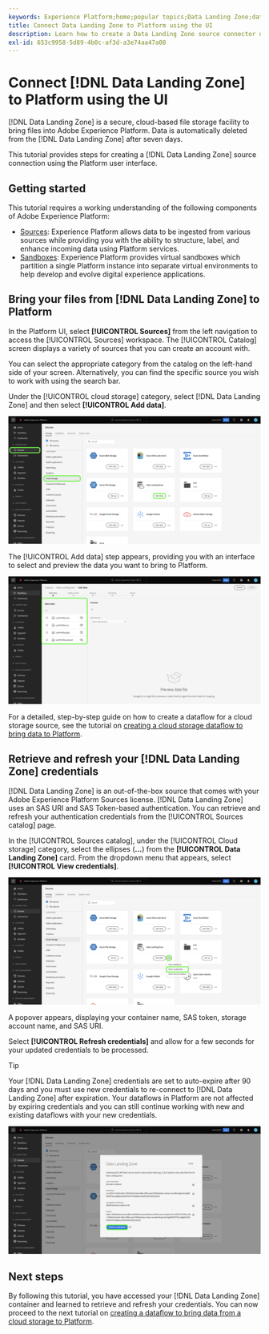```yaml
---
keywords: Experience Platform;home;popular topics;Data Landing Zone;data landing zone
title: Connect Data Landing Zone to Platform using the UI
description: Learn how to create a Data Landing Zone source connector using the Platform user interface.
exl-id: 653c9958-5d89-4b0c-af3d-a3e74aa47a08
---
```

# Connect [!DNL Data Landing Zone] to Platform using the UI

[!DNL Data Landing Zone] is a secure, cloud-based file storage facility to bring files into Adobe Experience Platform. Data is automatically deleted from the [!DNL Data Landing Zone] after seven days.

This tutorial provides steps for creating a [!DNL Data Landing Zone] source connection using the Platform user interface.

## Getting started

This tutorial requires a working understanding of the following components of Adobe Experience Platform:

* [Sources](../../../../home.md): Experience Platform allows data to be ingested from various sources while providing you with the ability to structure, label, and enhance incoming data using Platform services.
* [Sandboxes](../../../../../sandboxes/home.md): Experience Platform provides virtual sandboxes which partition a single Platform instance into separate virtual environments to help develop and evolve digital experience applications.

## Bring your files from [!DNL Data Landing Zone] to Platform

In the Platform UI, select **[!UICONTROL Sources]** from the left navigation to access the [!UICONTROL Sources] workspace. The [!UICONTROL Catalog] screen displays a variety of sources that you can create an account with.

You can select the appropriate category from the catalog on the left-hand side of your screen. Alternatively, you can find the specific source you wish to work with using the search bar.

Under the [!UICONTROL cloud storage] category, select [!DNL Data Landing Zone] and then select **[!UICONTROL Add data]**.

![catalog](../../../../images/tutorials/create/dlz/catalog.png)

The [!UICONTROL Add data] step appears, providing you with an interface to select and preview the data you want to bring to Platform.

![add-data](../../../../images/tutorials/create/dlz/add-data.png)

For a detailed, step-by-step guide on how to create a dataflow for a cloud storage source, see the tutorial on [creating a cloud storage dataflow to bring data to Platform](../../dataflow/batch/cloud-storage.md).

## Retrieve and refresh your [!DNL Data Landing Zone] credentials

[!DNL Data Landing Zone] is an out-of-the-box source that comes with your Adobe Experience Platform Sources license. [!DNL Data Landing Zone] uses an SAS URI and SAS Token-based authentication. You can retrieve and refresh your authentication credentials from the [!UICONTROL Sources catalog] page.

In the [!UICONTROL Sources catalog], under the [!UICONTROL Cloud storage] category, select the ellipses (**...**) from the **[!UICONTROL Data Landing Zone]** card. From the dropdown menu that appears, select **[!UICONTROL View credentials]**.

![options](../../../../images/tutorials/create/dlz/options.png)

A popover appears, displaying your container name, SAS token, storage account name, and SAS URI. 

Select **[!UICONTROL Refresh credentials]** and allow for a few seconds for your updated credentials to be processed.

>[!TIP]
>
>Your [!DNL Data Landing Zone] credentials are set to auto-expire after 90 days and you must use new credentials to re-connect to [!DNL Data Landing Zone] after expiration. Your dataflows in Platform are not affected by expiring credentials and you can still continue working with new and existing dataflows with your new credentials.

![view-credentials](../../../../images/tutorials/create/dlz/credentials.png)

## Next steps

By following this tutorial, you have accessed your [!DNL Data Landing Zone] container and learned to retrieve and refresh your credentials. You can now proceed to the next tutorial on [creating a dataflow to bring data from a cloud storage to Platform](../../dataflow/batch/cloud-storage.md).
